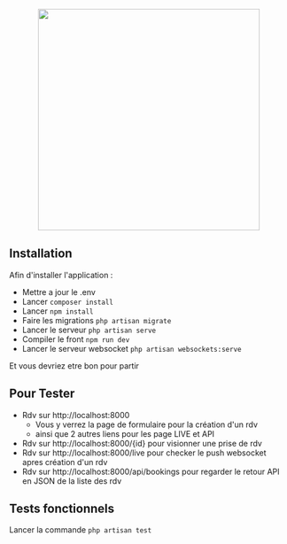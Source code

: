 <p align="center"><a href="https://laravel.com" target="_blank"><img src="https://raw.githubusercontent.com/laravel/art/master/logo-lockup/5%20SVG/2%20CMYK/1%20Full%20Color/laravel-logolockup-cmyk-red.svg" width="400"></a></p>

## Installation

Afin d'installer l'application :

- Mettre a jour le .env
- Lancer `composer install`
- Lancer `npm install`
- Faire les migrations `php artisan migrate`
- Lancer le serveur `php artisan serve`
- Compiler le front `npm run dev`
- Lancer le serveur websocket `php artisan websockets:serve`

Et vous devriez etre bon pour partir

## Pour Tester

- Rdv sur http://localhost:8000
  - Vous y verrez la page de formulaire pour la création d'un rdv
  - ainsi que 2 autres liens pour les page LIVE et API
- Rdv sur http://localhost:8000/{id} pour visionner une prise de rdv
- Rdv sur http://localhost:8000/live pour checker le push websocket apres création d'un rdv
- Rdv sur http://localhost:8000/api/bookings pour regarder le retour API en JSON de la liste des rdv

## Tests fonctionnels
Lancer la commande ``php artisan test``
